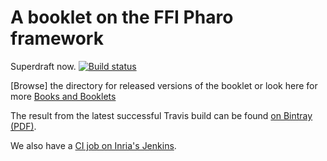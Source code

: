 # A booklet on the FFI Pharo framework

Superdraft now. 
[![Build status][badge]][travis]

[travis]: https://travis-ci.org/SquareBracketAssociates/Booklet-Smacc
[badge]: https://travis-ci.org/SquareBracketAssociates/Booklet-Smacc.svg?branch=master

[Browse] the directory for released versions of the booklet or
look here for more [Books and Booklets](http://books.pharo.org/)

The result from the latest successful Travis build can be found [on Bintray (PDF)](https://bintray.com/squarebracketassociates/wip/download_file?file_path=unified-ffi-wip.pdf).

We also have a [CI job on Inria's Jenkins](https://ci.inria.fr/pharo-contribution/view/Books/job/Booklet-uFFI/).

